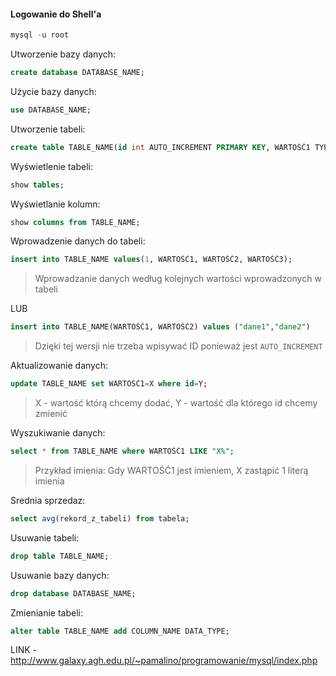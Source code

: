 #### Logowanie do Shell'a

```sql
mysql -u root
```


Utworzenie bazy danych:
```sql
create database DATABASE_NAME;
```


Użycie bazy danych:
```sql
use DATABASE_NAME;
```


Utworzenie tabeli:
```sql
create table TABLE_NAME(id int AUTO_INCREMENT PRIMARY KEY, WARTOŚĆ1 TYPDANYCH(45), WARTOŚĆ2 TYPDANYCH(45), WARTOŚĆ3 TYPDANYCH(45));
```


Wyświetlenie tabeli:
```sql
show tables;
```

Wyświetlanie kolumn:
```sql
show columns from TABLE_NAME;
```

Wprowadzenie danych do tabeli:
```sql
insert into TABLE_NAME values(1, WARTOŚĆ1, WARTOŚĆ2, WARTOŚĆ3);
```
> Wprowadzanie danych według kolejnych wartości wprowadzonych w tabeli

LUB

```sql
insert into TABLE_NAME(WARTOŚĆ1, WARTOŚĆ2) values ("dane1","dane2")
```
> Dzięki tej wersji nie trzeba wpisywać ID ponieważ jest `AUTO_INCREMENT`

Aktualizowanie danych:
```sql
update TABLE_NAME set WARTOŚĆ1=X where id=Y;
```
> X - wartość którą chcemy dodać, Y - wartość dla którego id chcemy zmienić

Wyszukiwanie danych:
```sql
select * from TABLE_NAME where WARTOŚĆ1 LIKE "X%";
```
> Przykład imienia: Gdy WARTOŚĆ1 jest imieniem, X zastąpić 1 literą imienia

Srednia sprzedaz:
```sql
select avg(rekord_z_tabeli) from tabela;
```

Usuwanie tabeli:
```sql
drop table TABLE_NAME;
```

Usuwanie bazy danych:
```sql
drop database DATABASE_NAME;
```

Zmienianie tabeli:
```sql
alter table TABLE_NAME add COLUMN_NAME DATA_TYPE;
```



LINK - http://www.galaxy.agh.edu.pl/~pamalino/programowanie/mysql/index.php
